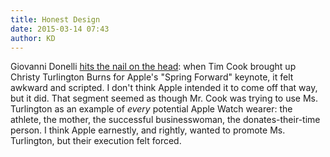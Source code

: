 ```yaml
---
title: Honest Design
date: 2015-03-14 07:43
author: KD
---
```

Giovanni Donelli [hits the nail on the head](http://blog.astropad.com/good-design-is-honest/): when Tim Cook brought up Christy Turlington Burns for Apple's "Spring Forward" keynote, it felt awkward and scripted. I don't think Apple intended it to come off that way, but it did. That segment seemed as though Mr. Cook was trying to use Ms. Turlington as an example of _every_ potential Apple Watch wearer: the athlete, the mother, the successful businesswoman, the donates-their-time person. I think Apple earnestly, and rightly, wanted to promote Ms. Turlington, but their execution felt forced. 
